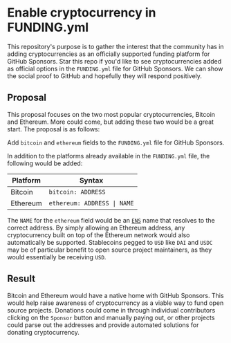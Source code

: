 # Enable cryptocurrency in FUNDING.yml

This repository's purpose is to gather the interest that the community has in adding cryptocurrencies as an officially supported funding platform for GitHub Sponsors. Star this repo if you'd like to see cryptocurrencies added as official options in the `FUNDING.yml` file for GitHub Sponsors. We can show the social proof to GitHub and hopefully they will respond positively.

## Proposal

This proposal focuses on the two most popular cryptocurrencies, Bitcoin and Ethereum. More could come, but adding these two would be a great start. The proposal is as follows:

Add `bitcoin` and `ethereum` fields to the `FUNDING.yml` file for GitHub Sponsors.

In addition to the platforms already available in the `FUNDING.yml` file, the following would be added:

| Platform | Syntax |
| --- | --- |
| Bitcoin | `bitcoin: ADDRESS` |
| Ethereum | `ethereum: ADDRESS \| NAME` |

The `NAME` for the `ethereum` field would be an [`ENS`](https://ens.domains/) name that resolves to the correct address. By simply allowing an Ethereum address, any cryptocurrency built on top of the Ethereum network would also automatically be supported. Stablecoins pegged to `USD` like `DAI` and `USDC` may be of particular benefit to open source project maintainers, as they would essentially be receiving `USD`.

## Result

Bitcoin and Ethereum would have a native home with GitHub Sponsors. This would help raise awareness of cryptocurrency as a viable way to fund open source projects. Donations could come in through individual contributors clicking on the `Sponsor` button and manually paying out, or other projects could parse out the addresses and provide automated solutions for donating cryptocurrency.
